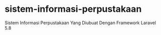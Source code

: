 # sistem-informasi-perpustakaan
Sistem Informasi Perpustakaan Yang Diubuat Dengan Framework Laravel 5.8
